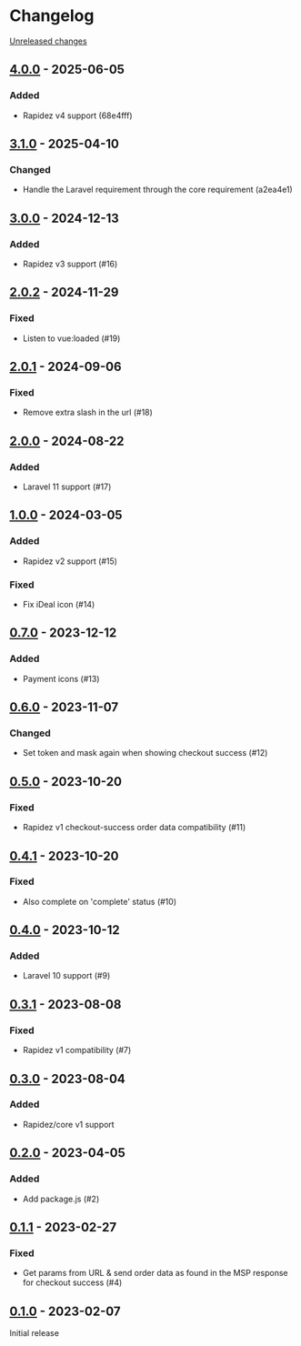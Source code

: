 # Changelog 

[Unreleased changes](https://github.com/rapidez/multisafepay/compare/4.0.0...4.0.0)
## [4.0.0](https://github.com/rapidez/multisafepay/releases/tag/4.0.0) - 2025-06-05

### Added

- Rapidez v4 support (68e4fff)

## [3.1.0](https://github.com/rapidez/multisafepay/releases/tag/3.1.0) - 2025-04-10

### Changed

- Handle the Laravel requirement through the core requirement (a2ea4e1)

## [3.0.0](https://github.com/rapidez/multisafepay/releases/tag/3.0.0) - 2024-12-13

### Added

- Rapidez v3 support (#16)

## [2.0.2](https://github.com/rapidez/multisafepay/releases/tag/2.0.2) - 2024-11-29

### Fixed

- Listen to vue:loaded (#19)

## [2.0.1](https://github.com/rapidez/multisafepay/releases/tag/2.0.1) - 2024-09-06

### Fixed

- Remove extra slash in the url (#18)

## [2.0.0](https://github.com/rapidez/multisafepay/releases/tag/2.0.0) - 2024-08-22

### Added

- Laravel 11 support (#17)

## [1.0.0](https://github.com/rapidez/multisafepay/releases/tag/1.0.0) - 2024-03-05

### Added

- Rapidez v2 support (#15)

### Fixed

- Fix iDeal icon (#14)

## [0.7.0](https://github.com/rapidez/multisafepay/releases/tag/0.7.0) - 2023-12-12

### Added

- Payment icons (#13)

## [0.6.0](https://github.com/rapidez/multisafepay/releases/tag/0.6.0) - 2023-11-07

### Changed

- Set token and mask again when showing checkout success (#12)

## [0.5.0](https://github.com/rapidez/multisafepay/releases/tag/0.5.0) - 2023-10-20

### Fixed

- Rapidez v1 checkout-success order data compatibility (#11)

## [0.4.1](https://github.com/rapidez/multisafepay/releases/tag/0.4.1) - 2023-10-20

### Fixed

- Also complete on 'complete' status (#10)

## [0.4.0](https://github.com/rapidez/multisafepay/releases/tag/0.4.0) - 2023-10-12

### Added

- Laravel 10 support (#9)

## [0.3.1](https://github.com/rapidez/multisafepay/releases/tag/0.3.1) - 2023-08-08

### Fixed

- Rapidez v1 compatibility (#7)

## [0.3.0](https://github.com/rapidez/multisafepay/releases/tag/0.3.0) - 2023-08-04

### Added

- Rapidez/core v1 support

## [0.2.0](https://github.com/rapidez/multisafepay/releases/tag/0.2.0) - 2023-04-05

### Added

- Add package.js (#2)

## [0.1.1](https://github.com/rapidez/multisafepay/releases/tag/0.1.1) - 2023-02-27

### Fixed

- Get params from URL & send order data as found in the MSP response for checkout success (#4)

## [0.1.0](https://github.com/rapidez/multisafepay/releases/tag/0.1.0) - 2023-02-07

Initial release

